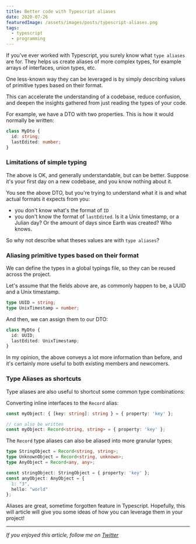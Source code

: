 ```yaml
---
title: Better code with Typescript aliases
date: 2020-07-26
featuredImage: /assets/images/posts/typescript-aliases.png
tags:
  - typescript
  - programming
---
```


If you've ever worked with Typescript, you surely know what `type aliases` are for. They helps us create aliases of more complex types, for example arrays of interfaces, union types, etc.

One less-known way they can be leveraged is by simply describing values of primitive types based on their format.

This can accelerate the understanding of a codebase, reduce confusion, and deepen the insights gathered from just reading the types of your code.

For example, we have a DTO with two properties. This is how it would normally be written:

```typescript
class MyDto {
  id: string;
  lastEdited: number;
}
```

### Limitations of simple typing

The above is OK, and generally understandable, but can be better. Suppose it's your first day on a new codebase, and you know nothing about it.

You see the above DTO, but you're trying to understand what it is and what actual formats it expects from you:

- you don't know what's the format of `ID`
- you don't know the format of `lastEdited`. Is it a Unix timestamp, or a Julian day? Or the amount of days since Earth was created? Who knows.

So why not describe what theses values are with `type aliases`?

### Aliasing primitive types based on their format

We can define the types in a global typings file, so they can be reused across the project.

Let's assume that the fields above are, as commonly happen to be, a UUID and a Unix timestamp.

```typescript
type UUID = string;
type UnixTimestamp = number;
```

And then, we can assign them to our DTO:

```typescript
class MyDto {
  id: UUID;
  lastEdited: UnixTimestamp;
}
```

In my opinion, the above conveys a lot more information than before, and it's certainly more useful to both existing members and newcomers.

### Type Aliases as shortcuts
Type aliases are also useful to shortcut some common type combinations:

Converting inline interfaces to the `Record` alias:

```typescript
const myObject: { [key: string]: string } = { property: 'key' };

// can also be written
const myObject: Record<string, string> = { property: 'key' };
```

The `Record` type aliases can also be aliased into more granular types:

```typescript
type StringObject = Record<string, string>;
type UnknownObject = Record<string, unknown>;
type AnyObject = Record<any, any>;

const stringObject: StringObject = { property: 'key' };
const anyObject: AnyObject = {
  1: "3",
  hello: "world"
};
```


Aliases are great, sometime forgotten feature in  Typescript. Hopefully, this will article will give you some ideas of how you can leverage them in your project!
***

_If you enjoyed this article, follow me on [Twitter](https://twitter.com/gc_psk)_
